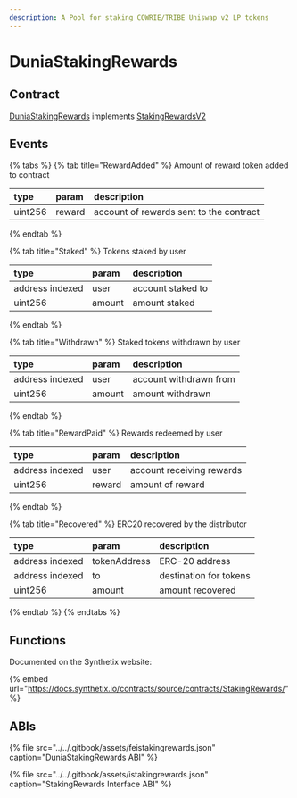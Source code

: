 ```yaml
---
description: A Pool for staking COWRIE/TRIBE Uniswap v2 LP tokens
---
```


# DuniaStakingRewards

## Contract

[DuniaStakingRewards](https://github.com/cowrie-protocol/cowrie-protocol-core/blob/master/contracts/staking/DuniaStakingRewards.sol) implements [StakingRewardsV2](https://github.com/SetProtocol/index-coop-contracts/blob/master/contracts/staking/StakingRewardsV2.sol)

## Events

{% tabs %}
{% tab title="RewardAdded" %}
Amount of reward token added to contract

| type | param | description |
| :--- | :--- | :--- |
| uint256 | reward | account of rewards sent to the contract |
{% endtab %}

{% tab title="Staked" %}
Tokens staked by user

| type | param | description |
| :--- | :--- | :--- |
| address indexed | user | account staked to |
| uint256 | amount | amount staked |
{% endtab %}

{% tab title="Withdrawn" %}
Staked tokens withdrawn by user

| type | param | description |
| :--- | :--- | :--- |
| address indexed | user | account withdrawn from |
| uint256 | amount | amount withdrawn |
{% endtab %}

{% tab title="RewardPaid" %}
Rewards redeemed by user

| type | param | description |
| :--- | :--- | :--- |
| address indexed | user | account receiving rewards |
| uint256 | reward | amount of reward |
{% endtab %}

{% tab title="Recovered" %}
ERC20 recovered by the distributor

| type | param | description |
| :--- | :--- | :--- |
| address indexed | tokenAddress | ERC-20 address |
| address indexed | to | destination for tokens |
| uint256 | amount | amount recovered |
{% endtab %}
{% endtabs %}

## Functions

Documented on the Synthetix website:

{% embed url="https://docs.synthetix.io/contracts/source/contracts/StakingRewards/" %}

## ABIs

{% file src="../../.gitbook/assets/feistakingrewards.json" caption="DuniaStakingRewards ABI" %}

{% file src="../../.gitbook/assets/istakingrewards.json" caption="StakingRewards Interface ABI" %}

